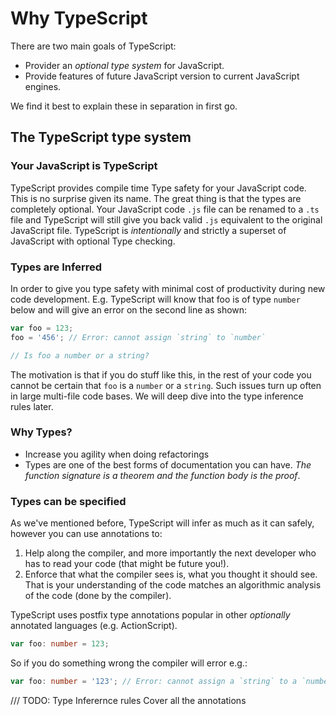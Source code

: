 # Why TypeScript
There are two main goals of TypeScript:
* Provider an *optional type system* for JavaScript.
* Provide features of future JavaScript version to current JavaScript engines.

We find it best to explain these in separation in first go.

## The TypeScript type system

### Your JavaScript is TypeScript
TypeScript provides compile time Type safety for your JavaScript code. This is no surprise given its name. The great thing is that the types are completely optional. Your JavaScript code `.js` file can be renamed to a `.ts` file and TypeScript will still give you back valid `.js` equivalent to the original JavaScript file. TypeScript is *intentionally* and strictly a superset of JavaScript with optional Type checking.

### Types are Inferred
In order to give you type safety with minimal cost of productivity during new code development. E.g. TypeScript will know that foo is of type `number` below and will give an error on the second line as shown:

```ts
var foo = 123;
foo = '456'; // Error: cannot assign `string` to `number`

// Is foo a number or a string?
```
The motivation is that if you do stuff like this, in the rest of your code you cannot be certain that `foo` is a `number` or a `string`. Such issues turn up often in large multi-file code bases. We will deep dive into the type inference rules later.

### Why Types?
* Increase you agility when doing refactorings
* Types are one of the best forms of documentation you can have. *The function signature is a theorem and the function body is the proof*.

### Types can be specified
As we've mentioned before, TypeScript will infer as much as it can safely, however you can use annotations to:
1. Help along the compiler, and more importantly the next developer who has to read your code (that might be future you!).
1. Enforce that what the compiler sees is, what you thought it should see. That is your understanding of the code matches an algorithmic analysis of the code (done by the compiler).

TypeScript uses postfix type annotations popular in other *optionally* annotated languages (e.g. ActionScript).

```ts
var foo: number = 123;
```
So if you do something wrong the compiler will error e.g.:

```ts
var foo: number = '123'; // Error: cannot assign a `string` to a `number`
```



/// TODO:
Type Inferernce rules
Cover all the annotations
